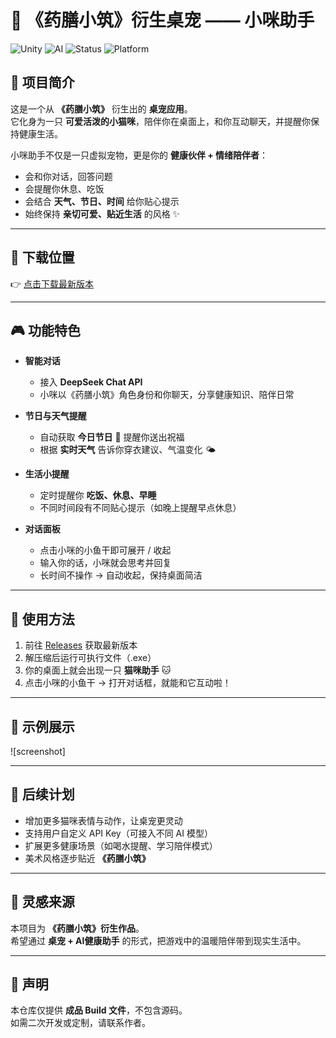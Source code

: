 # 🐾 《药膳小筑》衍生桌宠 —— 小咪助手

![Unity](https://img.shields.io/badge/Engine-Unity-blue?logo=unity)
![AI](https://img.shields.io/badge/AI-DeepSeek-orange)
![Status](https://img.shields.io/badge/Type-Build_Release-green)
![Platform](https://img.shields.io/badge/Platform-Windows-blue?logo=windows)

## 🌟 项目简介
这是一个从 **《药膳小筑》** 衍生出的 **桌宠应用**。  
它化身为一只 **可爱活泼的小猫咪**，陪伴你在桌面上，和你互动聊天，并提醒你保持健康生活。

小咪助手不仅是一只虚拟宠物，更是你的 **健康伙伴 + 情绪陪伴者**：  
- 会和你对话，回答问题  
- 会提醒你休息、吃饭  
- 会结合 **天气、节日、时间** 给你贴心提示  
- 始终保持 **亲切可爱、贴近生活** 的风格 ✨  
---

## 🚀 下载位置
👉 [点击下载最新版本](https://github.com/OOOOOO010110/DesktopPet/releases/latest)

---


## 🎮 功能特色
- **智能对话**  
  - 接入 **DeepSeek Chat API**  
  - 小咪以《药膳小筑》角色身份和你聊天，分享健康知识、陪伴日常  

- **节日与天气提醒**  
  - 自动获取 **今日节日** 🎉 提醒你送出祝福  
  - 根据 **实时天气** 告诉你穿衣建议、气温变化 🌤️  

- **生活小提醒**  
  - 定时提醒你 **吃饭、休息、早睡**  
  - 不同时间段有不同贴心提示（如晚上提醒早点休息）  

- **对话面板**  
  - 点击小咪的小鱼干即可展开 / 收起  
  - 输入你的话，小咪就会思考并回复  
  - 长时间不操作 → 自动收起，保持桌面简洁  

---

## 🚀 使用方法
1. 前往 [Releases](https://github.com/OOOOOO010110/DesktopPet/releases/latest) 获取最新版本  
2. 解压缩后运行可执行文件（.exe）
3. 你的桌面上就会出现一只 **猫咪助手** 🐱  
4. 点击小咪的小鱼干 → 打开对话框，就能和它互动啦！  

---

## 📸 示例展示

![screenshot]

---


## 📌 后续计划
- 增加更多猫咪表情与动作，让桌宠更灵动  
- 支持用户自定义 API Key（可接入不同 AI 模型）  
- 扩展更多健康场景（如喝水提醒、学习陪伴模式）  
- 美术风格逐步贴近 **《药膳小筑》**  

---

## 🎨 灵感来源
本项目为 **《药膳小筑》衍生作品**。  
希望通过 **桌宠 + AI健康助手** 的形式，把游戏中的温暖陪伴带到现实生活中。  

---

## 📄 声明
本仓库仅提供 **成品 Build 文件**，不包含源码。  
如需二次开发或定制，请联系作者。  

